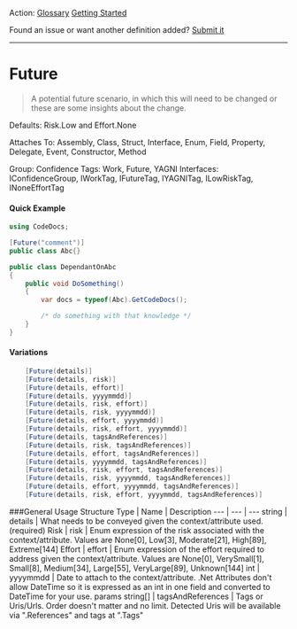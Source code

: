 Action: [Glossary]() [Getting Started]()

Found an issue or want another definition added? [Submit it](https://github.com/rskopecek/CodeDocs/issues/new)


---

Future
====================

> A potential future scenario, in which this will need to be changed or these are some insights about the change.

Defaults: Risk.Low and Effort.None

Attaches To: Assembly, Class, Struct, Interface, Enum, Field, Property, Delegate, Event, Constructor, Method

Group: Confidence
Tags: Work, Future, YAGNI
Interfaces: IConfidenceGroup, IWorkTag, IFutureTag, IYAGNITag, ILowRiskTag, INoneEffortTag

#### Quick Example
```csharp
using CodeDocs;

[Future("comment")]
public class Abc{}

public class DependantOnAbc
{
	public void DoSomething()
	{
		var docs = typeof(Abc).GetCodeDocs();

		/* do something with that knowledge */
	}
}
```

#### Variations
```csharp
    [Future(details)]
    [Future(details, risk)]
    [Future(details, effort)]
    [Future(details, yyyymmdd)]
    [Future(details, risk, effort)]
    [Future(details, risk, yyyymmdd)]
    [Future(details, effort, yyyymmdd)]
    [Future(details, risk, effort, yyyymmdd)]
    [Future(details, tagsAndReferences)]
    [Future(details, risk, tagsAndReferences)]
    [Future(details, effort, tagsAndReferences)]
    [Future(details, yyyymmdd, tagsAndReferences)]
    [Future(details, risk, effort, tagsAndReferences)]
    [Future(details, risk, yyyymmdd, tagsAndReferences)]
    [Future(details, effort, yyyymmdd, tagsAndReferences)]
    [Future(details, risk, effort, yyyymmdd, tagsAndReferences)]
```

###General Usage Structure
Type | Name | Description
--- | --- | ---
string | details | What needs to be conveyed given the context/attribute used. (required)
Risk | risk | Enum expression of the risk associated with the context/attribute.  Values are None[0], Low[3], Moderate[21], High[89], Extreme[144]
Effort | effort | Enum expression of the effort required to address given the context/attribute.  Values are None[0], VerySmall[1], Small[8], Medium[34], Large[55], VeryLarge[89], Unknown[144]
int | yyyymmdd | Date to attach to the context/attribute.  .Net Attributes don't allow DateTime so it is expressed as an int in one field and converted to DateTime for your use.
params string[] | tagsAndReferences | Tags or Uris/Urls. Order doesn't matter and no limit.  Detected Uris will be available via ".References" and tags at ".Tags"